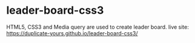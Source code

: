 # leader-board-css3
HTML5, CSS3 and Media query are used to create leader board. 
live site: https://duplicate-yours.github.io/leader-board-css3/
